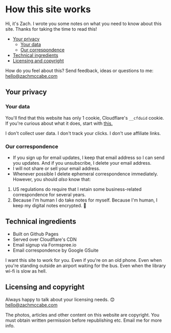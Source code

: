 # How this site works

Hi, it's Zach. I wrote you some notes on what you need to know about this site. Thanks for taking the time to read this!


+ [Your privacy](https://www.zachmccabe.com/readme.html#your-privacy)
  + [Your data](https://www.zachmccabe.com/readme.html#your-data)
  + [Our correspondence](https://www.zachmccabe.com/readme.html#our-correspondence)
+ [Technical ingredients](https://www.zachmccabe.com/readme.html#technical-ingredients)
+ [Licensing and copyright](https://www.zachmccabe.com/readme.html#licensing-and-copyright)


How do you feel about this? Send feedback, ideas or questions to me: [hello@zachmccabe.com](mailto:hello@zachmccabe.com)



## Your privacy


### Your data

You'll find that this website has only 1 cookie, Cloudflare's `__cfduid` cookie. If you're curious about what it does, start with [this.](https://support.cloudflare.com/hc/en-us/articles/200170156-What-does-the-Cloudflare-cfduid-cookie-do-)

I don't collect user data. I don't track your clicks. I don't use affiliate links.


### Our correspondence

+ If you sign up for email updates, I keep that email address so I can send you updates. And if you unsubscribe, I delete your email address.
+ I will not share or sell your email address.
+ Whenever possible I delete ephemeral correspondence immediately. However, you should *also* know that:
 1. US regulations do require that I retain some business-related correspondence for several years.
 2. Because I'm human I do take notes for myself. Because I'm human, I keep my digital notes encrypted. 🙊



## Technical ingredients

+ Built on Github Pages
+ Served over Cloudflare's CDN
+ Email signup via Formspree.io
+ Email correspondence by Google GSuite

I want this site to work for you. Even if you're on an old phone. Even when you're standing outside an airport waiting for the bus. Even when the library wi-fi is slow as hell.



## Licensing and copyright

Always happy to talk about your licensing needs. 😊 [hello@zachmccabe.com](mailto:hello@zachmccabe.com)

The photos, articles and other content on this website are copyright. You must obtain written permission before republishing etc. Email me for more info.
